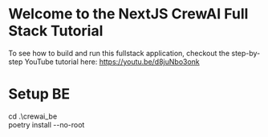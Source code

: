 # Welcome to the NextJS CrewAI Full Stack Tutorial
To see how to build and run this fullstack application, checkout the step-by-step YouTube tutorial here: https://youtu.be/d8juNbo3onk

# Setup BE
cd .\crewai_be\
poetry install --no-root